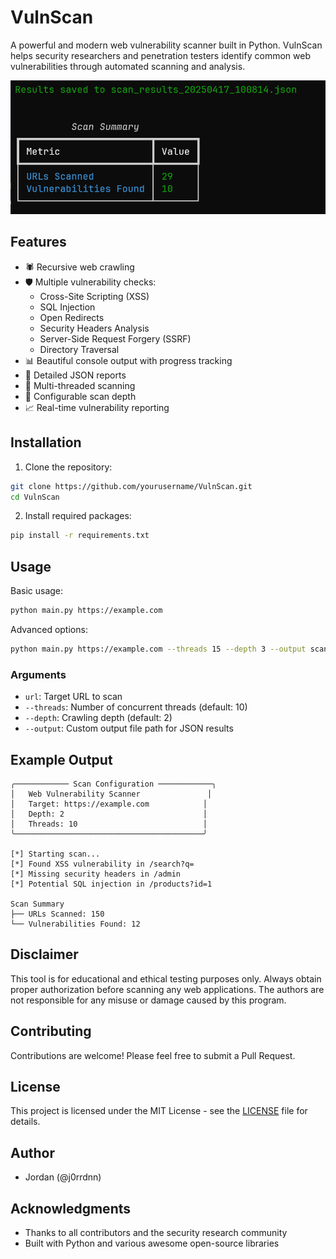 # VulnScan

A powerful and modern web vulnerability scanner built in Python. VulnScan helps security researchers and penetration testers identify common web vulnerabilities through automated scanning and analysis.

![VulnScan Banner](banner.png)

## Features

- 🕷️ Recursive web crawling
- 🛡️ Multiple vulnerability checks:
  - Cross-Site Scripting (XSS)
  - SQL Injection
  - Open Redirects
  - Security Headers Analysis
  - Server-Side Request Forgery (SSRF)
  - Directory Traversal
- 📊 Beautiful console output with progress tracking
- 📝 Detailed JSON reports
- 🚀 Multi-threaded scanning
- 🔄 Configurable scan depth
- 📈 Real-time vulnerability reporting

## Installation

1. Clone the repository:
```bash
git clone https://github.com/yourusername/VulnScan.git
cd VulnScan
```

2. Install required packages:
```bash
pip install -r requirements.txt
```

## Usage

Basic usage:
```bash
python main.py https://example.com
```

Advanced options:
```bash
python main.py https://example.com --threads 15 --depth 3 --output scan_results.json
```

### Arguments

- `url`: Target URL to scan
- `--threads`: Number of concurrent threads (default: 10)
- `--depth`: Crawling depth (default: 2)
- `--output`: Custom output file path for JSON results

## Example Output

```
╭──────────── Scan Configuration ────────────╮
│   Web Vulnerability Scanner               │
│   Target: https://example.com            │
│   Depth: 2                               │
│   Threads: 10                            │
╰──────────────────────────────────────────╯

[*] Starting scan...
[*] Found XSS vulnerability in /search?q=
[*] Missing security headers in /admin
[*] Potential SQL injection in /products?id=1

Scan Summary
├── URLs Scanned: 150
└── Vulnerabilities Found: 12
```

## Disclaimer

This tool is for educational and ethical testing purposes only. Always obtain proper authorization before scanning any web applications. The authors are not responsible for any misuse or damage caused by this program.

## Contributing

Contributions are welcome! Please feel free to submit a Pull Request.

## License

This project is licensed under the MIT License - see the [LICENSE](LICENSE) file for details.

## Author

- Jordan (@j0rrdnn)

## Acknowledgments

- Thanks to all contributors and the security research community
- Built with Python and various awesome open-source libraries
